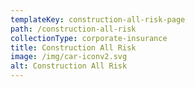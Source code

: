 ```yaml
---
templateKey: construction-all-risk-page
path: /construction-all-risk
collectionType: corporate-insurance
title: Construction All Risk
image: /img/car-iconv2.svg
alt: Construction All Risk
---
```

